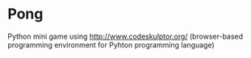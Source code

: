 # Pong
Python mini game using http://www.codeskulptor.org/ (browser-based programming environment for Pyhton programming language)
